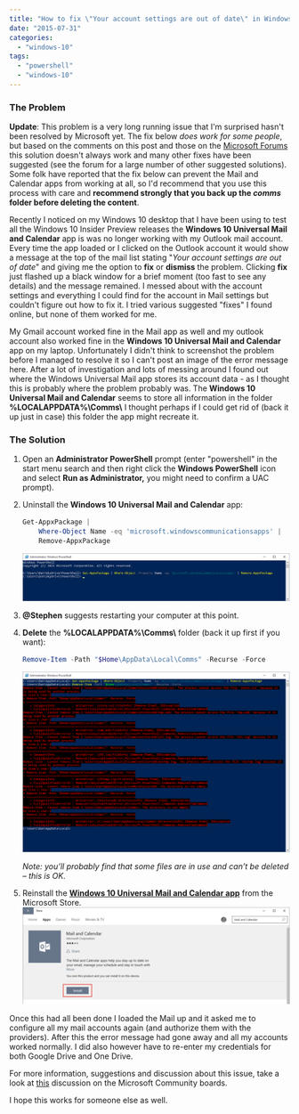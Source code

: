 ```yaml
---
title: "How to fix \"Your account settings are out of date\" in Windows 10 Universal Mail App"
date: "2015-07-31"
categories:
  - "windows-10"
tags:
  - "powershell"
  - "windows-10"
---
```


### The Problem

**Update**: This problem is a very long running issue that I'm surprised hasn't been resolved by Microsoft yet. The fix below _does work for some people_, but based on the comments on this post and those on the [Microsoft Forums](http://answers.microsoft.com/en-us/insider/forum/insider_apps-insider_mail/universal-mail-app-your-account-settings-are-out/562f4fad-c60a-4204-a8c3-94fa1d05bf65) this solution doesn't always work and many other fixes have been suggested (see the forum for a large number of other suggested solutions). Some folk have reported that the fix below can prevent the Mail and Calendar apps from working at all, so I'd recommend that you use this process with care and **recommend strongly that you back up the _comms_ folder before deleting the content**.

Recently I noticed on my Windows 10 desktop that I have been using to test all the Windows 10 Insider Preview releases the **Windows 10 Universal Mail and Calendar** app is was no longer working with my Outlook mail account. Every time the app loaded or I clicked on the Outlook account it would show a message at the top of the mail list stating "_Your account settings are out of date_" and giving me the option to **fix** or **dismiss** the problem. Clicking **fix** just flashed up a black window for a brief moment (too fast to see any details) and the message remained. I messed about with the account settings and everything I could find for the account in Mail settings but couldn't figure out how to fix it. I tried various suggested "fixes" I found online, but none of them worked for me.

My Gmail account worked fine in the Mail app as well and my outlook account also worked fine in the **Windows 10 Universal Mail and Calendar** app on my laptop. Unfortunately I didn't think to screenshot the problem before I managed to resolve it so I can't post an image of the error message here. After a lot of investigation and lots of messing around I found out where the Windows Universal Mail app stores its account data - as I thought this is probably where the problem probably was. The **Windows 10 Universal Mail and Calendar** seems to store all information in the folder **%LOCALAPPDATA%\\Comms\\** I thought perhaps if I could get rid of (back it up just in case) this folder the app might recreate it.

### The Solution

1. Open an **Administrator PowerShell** prompt (enter "powershell" in the start menu search and then right click the **Windows PowerShell** icon and select **Run as Administrator,** you might need to confirm a UAC prompt).
1. Uninstall the **Windows 10 Universal Mail and Calendar** app:

    ```powershell
    Get-AppxPackage |
        Where-Object Name -eq 'microsoft.windowscommunicationsapps' |
        Remove-AppxPackage
    ```

    ![Uninstall the Windows 10 Universal Mail and Calendar App](/images/ss_powershell_uninstallcomms.png?w=660)

1. **@Stephen** suggests restarting your computer at this point.  
1. **Delete** the **%LOCALAPPDATA%\Comms\\** folder (back it up first if you want):

    ```powershell
    Remove-Item -Path "$Home\AppData\Local\Comms" -Recurse -Force
    ```

    ![Deleting the Comms folder – some files can't be deleted; this is OK](/images/ss_powershell_uninstallcommsdeletefiles.png?w=660)

    _Note: you’ll probably find that some files are in use and can’t be deleted – this is OK._

1. Reinstall the [**Windows 10 Universal Mail and Calendar app**](http://apps.microsoft.com/webpdp/app/64a79953-cf0b-44f9-b5c4-ee5df3a15c63) from the Microsoft Store.  
    ![Reinstall the Windows 10 Universal Mail and Calendar app from the Windows Store](/images/ss_powershell_reinstallcomms.png?w=660)

Once this had all been done I loaded the Mail up and it asked me to configure all my mail accounts again (and authorize them with the providers). After this the error message had gone away and all my accounts worked normally. I did also however have to re-enter my credentials for both Google Drive and One Drive.

For more information, suggestions and discussion about this issue, take a look at [this](http://answers.microsoft.com/en-us/insider/forum/insider_apps-insider_mail/universal-mail-app-your-account-settings-are-out/562f4fad-c60a-4204-a8c3-94fa1d05bf65) discussion on the Microsoft Community boards.

I hope this works for someone else as well.
